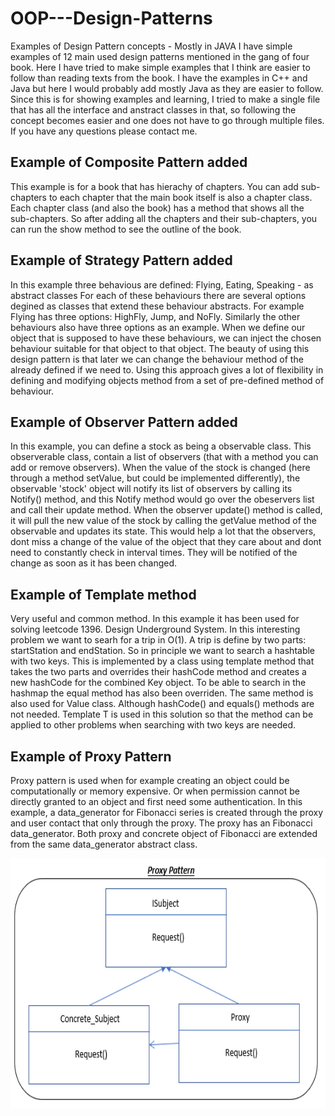 # OOP---Design-Patterns
Examples of Design Pattern concepts - Mostly in JAVA
I have simple examples of 12 main used design patterns mentioned in the gang of four book.
Here I have tried to make simple examples that I think are easier to follow than reading texts from the book.
I have the examples in C++ and Java but here I would probably add mostly Java as they are easier to follow.
Since this is for showing examples and learning, I tried to make a single file that has all the interface and anstract classes in that, so following the concept becomes easier and one does not have to go through multiple files.
If you have any questions please contact me.

## Example of Composite Pattern added
This example is for a book that has hierachy of chapters. You can add sub-chapters to each chapter that the main book itself is also a chapter class. Each chapter class (and also the book) has a method that shows all the sub-chapters. So after adding all the chapters and their sub-chapters, you can run the show method to see the outline of the book.

## Example of Strategy Pattern added
In this example three behavious are defined: Flying, Eating, Speaking - as abstract classes
For each of these behaviours there are several options degined as classes that extend these behaviour abstracts. For example Flying has three options: HighFly, Jump, and NoFly. Similarly the other behaviours also have three options as an example.
When we define our object that is supposed to have these behaviours, we can inject the chosen behaviour suitable for that object to that object. The beauty of using this design pattern is that later we can change the behaviour method of the already defined if we need to.
Using this approach gives a lot of flexibility in defining and modifying objects method from a set of pre-defined method of behaviour.

## Example of Observer Pattern added
In this example, you can define a stock as being a observable class. This observerable class, contain a list of observers (that with a method you can add or remove observers). When the value of the stock is changed (here through a method setValue, but could be implemented differently), the observable 'stock' object will notify its list of observers by calling its Notify() method, and this Notify method would go over the obeservers list and call their update method. When the observer update() method is called, it will pull the new value of the stock by calling the getValue method of the observable and updates its state. 
This would help a lot that the observers, dont miss a change of the value of the object that they care about and dont need to constantly check in interval times. They will be notified of the change as soon as it has been changed.

## Example of Template method
Very useful and common method. In this example it has been used for solving leetcode 1396. Design Underground System.
In this interesting problem we want to searh for a trip in O(1). A trip is define by two parts: startStation and endStation. So in principle we want to search a hashtable with two keys. This is implemented by a class using template method that takes the two parts and overrides their hashCode method and creates a new hashCode for the combined Key object. To be able to search in the hashmap the equal method has also been overriden.
The same method is also used for Value class. Although hashCode() and equals() methods are not needed.
Template T is used in this solution so that the method can be applied to other problems when searching with two keys are needed.  

## Example of Proxy Pattern
Proxy pattern is used when for example creating an object could be computationally or memory expensive. Or when permission cannot be directly granted to an object and first need some authentication. In this example, a data_generator for Fibonacci series is created through the proxy and user contact that only through the proxy. The proxy has an Fibonacci data_generator. Both proxy and concrete object of Fibonacci are extended from the same data_generator abstract class.

<img src="media/Proxy_Pattern.PNG" width="700" height="400" />
